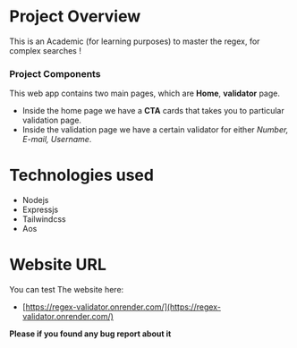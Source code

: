 
# Project Overview

This is an Academic (for learning purposes) to master the regex, for complex searches !

### Project Components
 This web app contains two main pages, which are **Home**, **validator** page.

- Inside the home page we have a **CTA** cards that takes you to particular validation page.
- Inside the validation page we have a certain validator for either *Number, E-mail, Username*.

# Technologies used
 - Nodejs
 - Expressjs
 - Tailwindcss
 - Aos

# Website URL
You can test The website here: 

- [https://regex-validator.onrender.com/](https://regex-validator.onrender.com/)



**Please if you found any bug report about it**
